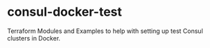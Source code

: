 # consul-docker-test
Terraform Modules and Examples to help with setting up test Consul clusters in Docker.
